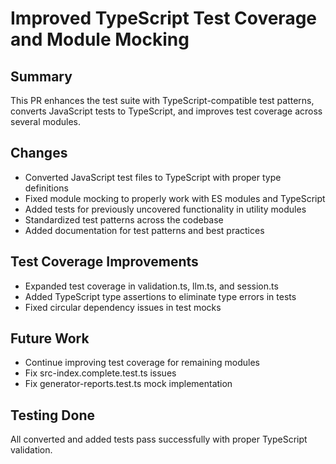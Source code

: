 # Improved TypeScript Test Coverage and Module Mocking

## Summary
This PR enhances the test suite with TypeScript-compatible test patterns, converts JavaScript tests to TypeScript, and improves test coverage across several modules.

## Changes
- Converted JavaScript test files to TypeScript with proper type definitions
- Fixed module mocking to properly work with ES modules and TypeScript
- Added tests for previously uncovered functionality in utility modules
- Standardized test patterns across the codebase
- Added documentation for test patterns and best practices

## Test Coverage Improvements
- Expanded test coverage in validation.ts, llm.ts, and session.ts
- Added TypeScript type assertions to eliminate type errors in tests
- Fixed circular dependency issues in test mocks

## Future Work
- Continue improving test coverage for remaining modules
- Fix src-index.complete.test.ts issues
- Fix generator-reports.test.ts mock implementation

## Testing Done
All converted and added tests pass successfully with proper TypeScript validation.